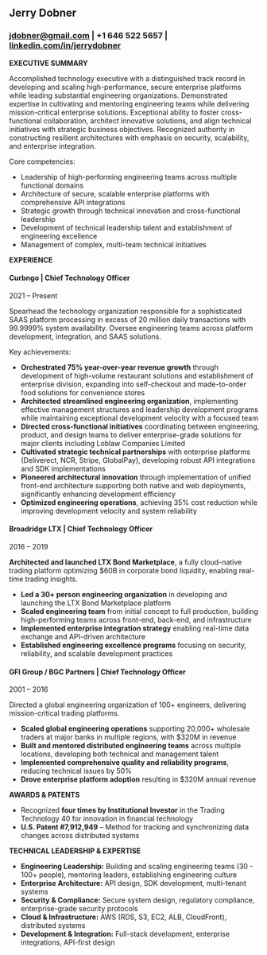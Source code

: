 ## Jerry Dobner
### [jdobner@gmail.com](mailto:jdobner@gmail.com) | +1 646 522 5657 | [linkedin.com/in/jerrydobner](https://www.linkedin.com/in/jerrydobner)

**EXECUTIVE SUMMARY**

Accomplished technology executive with a distinguished track record in developing and scaling high-performance, secure enterprise platforms while leading substantial engineering organizations. Demonstrated expertise in cultivating and mentoring engineering teams while delivering mission-critical enterprise solutions. Exceptional ability to foster cross-functional collaboration, architect innovative solutions, and align technical initiatives with strategic business objectives. Recognized authority in constructing resilient architectures with emphasis on security, scalability, and enterprise integration.

Core competencies:
- Leadership of high-performing engineering teams across multiple functional domains
- Architecture of secure, scalable enterprise platforms with comprehensive API integrations
- Strategic growth through technical innovation and cross-functional leadership
- Development of technical leadership talent and establishment of engineering excellence
- Management of complex, multi-team technical initiatives

**EXPERIENCE**

#### Curbngo | Chief Technology Officer  
2021 – Present  

Spearhead the technology organization responsible for a sophisticated SAAS platform processing in excess of 20 million daily transactions with 99.9999% system availability. Oversee engineering teams across platform development, integration, and SAAS solutions.

Key achievements:
- **Orchestrated 75% year-over-year revenue growth** through development of high-volume restaurant solutions and establishment of enterprise division, expanding into self-checkout and made-to-order food solutions for convenience stores
- **Architected streamlined engineering organization**, implementing effective management structures and leadership development programs while maintaining exceptional development velocity with a focused team
- **Directed cross-functional initiatives** coordinating between engineering, product, and design teams to deliver enterprise-grade solutions for major clients including Loblaw Companies Limited
- **Cultivated strategic technical partnerships** with enterprise platforms (Deliverect, NCR, Stripe, GlobalPay), developing robust API integrations and SDK implementations
- **Pioneered architectural innovation** through implementation of unified front-end architecture supporting both native and web deployments, significantly enhancing development efficiency
- **Optimized engineering operations**, achieving 35% cost reduction while improving development velocity and system reliability

#### Broadridge LTX | Chief Technology Officer  
2016 – 2019  

**Architected and launched LTX Bond Marketplace**, a fully cloud-native trading platform optimizing $60B in corporate bond liquidity, enabling real-time trading insights.
- **Led a 30+ person engineering organization** in developing and launching the LTX Bond Marketplace platform
- **Scaled engineering team** from initial concept to full production, building high-performing teams across front-end, back-end, and infrastructure
- **Implemented enterprise integration strategy** enabling real-time data exchange and API-driven architecture
- **Established engineering excellence programs** focusing on security, reliability, and scalable development practices

#### GFI Group / BGC Partners | Chief Technology Officer  
2001 – 2016  

Directed a global engineering organization of 100+ engineers, delivering mission-critical trading platforms.
- **Scaled global engineering operations** supporting 20,000+ wholesale traders at major banks in multiple regions, with $320M in revenue
- **Built and mentored distributed engineering teams** across multiple locations, developing both technical and management talent
- **Implemented comprehensive quality and reliability programs**, reducing technical issues by 50%
- **Drove enterprise platform adoption** resulting in $320M annual revenue

**AWARDS & PATENTS**

- Recognized **four times by Institutional Investor** in the Trading Technology 40 for innovation in financial technology
- **U.S. Patent #7,912,949** – Method for tracking and synchronizing data changes across distributed systems

**TECHNICAL LEADERSHIP & EXPERTISE**

- **Engineering Leadership:** Building and scaling engineering teams (30 - 100+ people), mentoring leaders, establishing engineering culture
- **Enterprise Architecture:** API design, SDK development, multi-tenant systems
- **Security & Compliance:** Secure system design, regulatory compliance, enterprise-grade security protocols
- **Cloud & Infrastructure:** AWS (RDS, S3, EC2, ALB, CloudFront), distributed systems
- **Development & Integration:** Full-stack development, enterprise integrations, API-first design
